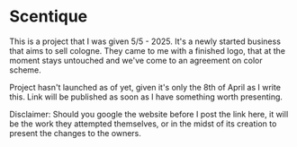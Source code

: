 # Scentique

This is a project that I was given 5/5 - 2025.
It's a newly started business that aims to sell cologne.
They came to me with a finished logo, that at the moment stays untouched and we've come to an agreement on color scheme.

Project hasn't launched as of yet, given it's only the 8th of April as I write this.
Link will be published as soon as I have something worth presenting.

Disclaimer:
Should you google the website before I post the link here, it will be the work they attempted themselves, or in the midst of its creation to present the changes to the owners.
